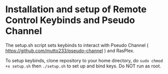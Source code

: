 # Installation and setup of Remote Control Keybinds and Pseudo Channel
The setup.sh script sets keybinds to interact with Pseudo Channel ( https://github.com/mutto233/pseudo-channel ) and RasPlex.

To setup keybinds, clone repository to your home directory, do `sudo chmod +x setup.sh` then `./setup.sh` to set up and bind keys. Do NOT run as root.
